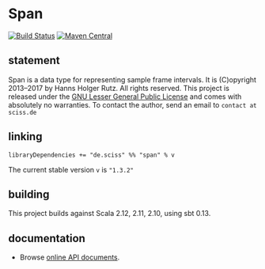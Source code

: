 # Span

[![Build Status](https://travis-ci.org/Sciss/Span.svg?branch=master)](https://travis-ci.org/Sciss/Span)
[![Maven Central](https://maven-badges.herokuapp.com/maven-central/de.sciss/span_2.11/badge.svg)](https://maven-badges.herokuapp.com/maven-central/de.sciss/span_2.11)

## statement

Span is a data type for representing sample frame intervals. It is (C)opyright 2013&ndash;2017 by Hanns Holger Rutz. All rights reserved. This project is released under the [GNU Lesser General Public License](https://raw.github.com/Sciss/Span/master/LICENSE) and comes with absolutely no warranties. To contact the author, send an email to `contact at sciss.de`

## linking

    libraryDependencies += "de.sciss" %% "span" % v

The current stable version `v` is `"1.3.2"`

## building

This project builds against Scala 2.12, 2.11, 2.10, using sbt 0.13.

## documentation

 - Browse [online API documents](http://sciss.github.io/Span/latest/api/).
